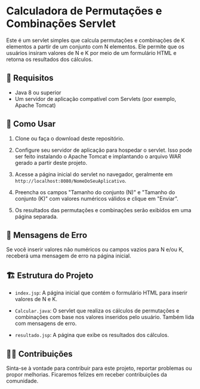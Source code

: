 # Calculadora de Permutações e Combinações Servlet

Este é um servlet simples que calcula permutações e combinações de K elementos a partir de um conjunto com N elementos. Ele permite que os usuários insiram valores de N e K por meio de um formulário HTML e retorna os resultados dos cálculos.

## :memo: Requisitos

- Java 8 ou superior
- Um servidor de aplicação compatível com Servlets (por exemplo, Apache Tomcat)

## :monocle_face: Como Usar

1. Clone ou faça o download deste repositório.

2. Configure seu servidor de aplicação para hospedar o servlet. Isso pode ser feito instalando o Apache Tomcat e implantando o arquivo WAR gerado a partir deste projeto.

3. Acesse a página inicial do servlet no navegador, geralmente em `http://localhost:8080/NomeDoSeuAplicativo`.

4. Preencha os campos "Tamanho do conjunto (N)" e "Tamanho do conjunto (K)" com valores numéricos válidos e clique em "Enviar".

5. Os resultados das permutações e combinações serão exibidos em uma página separada.

## :rotating_light: Mensagens de Erro

Se você inserir valores não numéricos ou campos vazios para N e/ou K, receberá uma mensagem de erro na página inicial.

## :building_construction: Estrutura do Projeto

- `index.jsp`: A página inicial que contém o formulário HTML para inserir valores de N e K.

- `Calcular.java`: O servlet que realiza os cálculos de permutações e combinações com base nos valores inseridos pelo usuário. Também lida com mensagens de erro.

- `resultado.jsp`: A página que exibe os resultados dos cálculos.

## :technologist: Contribuições

Sinta-se à vontade para contribuir para este projeto, reportar problemas ou propor melhorias. Ficaremos felizes em receber contribuições da comunidade.
